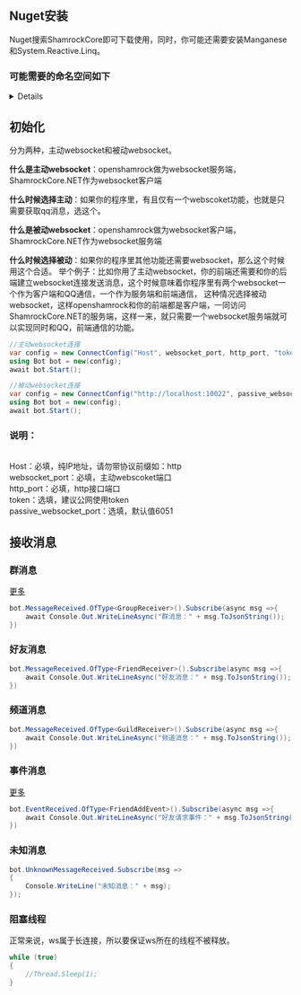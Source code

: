 ## Nuget安装
Nuget搜索ShamrockCore即可下载使用，同时，你可能还需要安装Manganese和System.Reactive.Linq。
### 可能需要的命名空间如下
<details>

```c#
using Manganese.Text;
using ShamrockCore.Reciver;
using ShamrockCore.Reciver.Events;
using ShamrockCore.Reciver.MsgChain;
using ShamrockCore.Reciver.Receivers;
using ShamrockCore.Utils;
using System.Reactive.Linq;
```

</details>

## 初始化
分为两种，主动websocket和被动websocket。

**什么是主动websocket**：openshamrock做为websocket服务端，ShamrockCore.NET作为websocket客户端

**什么时候选择主动**：如果你的程序里，有且仅有一个webscoket功能，也就是只需要获取qq消息，选这个。

**什么是被动websocket**：openshamrock做为websocket客户端，ShamrockCore.NET作为websocket服务端

**什么时候选择被动**：如果你的程序里其他功能还需要websocket，那么这个时候用这个合适。
举个例子：比如你用了主动websocket，你的前端还需要和你的后端建立websocket连接发送消息，这个时候意味着你程序里有两个websocket一个作为客户端和QQ通信，一个作为服务端和前端通信，
这种情况选择被动websocket，这样openshamrock和你的前端都是客户端，一同访问ShamrockCore.NET的服务端，这样一来，就只需要一个websocket服务端就可以实现同时和QQ，前端通信的功能。
```c#
//主动websocket连接
var config = new ConnectConfig("Host", websocket_port, http_port, "token");
using Bot bot = new(config);
await bot.Start();

//被动websocket连接
var config = new ConnectConfig("http://localhost:10022", passive_websocket_port, "token");//此处token无用，下个版本看情况加上还是删除
using Bot bot = new(config);
await bot.Start();
```
<h3>说明：</h3>
<br>Host：必填，纯IP地址，请勿带协议前缀如：http
<br>websocket_port：必填，主动webscoket端口
<br>http_port：必填，http接口端口
<br>token：选填，建议公网使用token
<br>passive_websocket_port：选填，默认值6051

## 接收消息
### 群消息
[更多](/ShamrockCore/doc/api/event.html#事件监听说明)
```C#
bot.MessageReceived.OfType<GroupReceiver>().Subscribe(async msg =>{
    await Console.Out.WriteLineAsync("群消息：" + msg.ToJsonString());
})
```

### 好友消息
```C#
bot.MessageReceived.OfType<FriendReceiver>().Subscribe(async msg =>{
    await Console.Out.WriteLineAsync("好友消息：" + msg.ToJsonString());
})
```

### 频道消息
```C#
bot.MessageReceived.OfType<GuildReceiver>().Subscribe(async msg =>{
    await Console.Out.WriteLineAsync("频道消息：" + msg.ToJsonString());
})
```

### 事件消息

[更多](/ShamrockCore/doc/api/message.html#接收消息)

```C#
bot.EventReceived.OfType<FriendAddEvent>().Subscribe(async msg =>{
    await Console.Out.WriteLineAsync("好友请求事件：" + msg.ToJsonString());
})
```

### 未知消息
```C#
bot.UnknownMessageReceived.Subscribe(msg =>
{
    Console.WriteLine("未知消息：" + msg);
});
```

### 阻塞线程
正常来说，ws属于长连接，所以要保证ws所在的线程不被释放。

```C#
while (true)
{
    //Thread.Sleep(1);
}
```